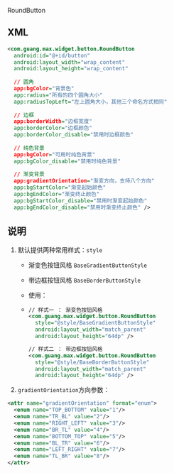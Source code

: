 RoundButton

## XML 

```xml
<com.guang.max.widget.button.RoundButton
  android:id="@+id/button"
  android:layout_width="wrap_content"
  android:layout_height="wrap_content"
                                         
  // 圆角                                      
  app:bgColor="背景色"
  app:radius="所有的四个圆角大小"
  app:radiusTopLeft="左上圆角大小，其他三个命名方式相同"
                                         
  // 边框                                       
  app:borderWidth="边框宽度"
  app:borderColor="边框颜色"
  app:borderColor_disable="禁用时边框颜色"
                                         
  // 纯色背景                                       
  app:bgColor="可用时纯色背景"
  app:bgColor_disable="禁用时纯色背景"
                                         
  // 渐变背景
  app:gradientOrientation="渐变方向，支持八个方向"
  app:bgStartColor="渐变起始颜色"
  app:bgEndColor="渐变终止颜色"      
  app:bgStartColor_disable="禁用时渐变起始颜色"
  app:bgEndColor_disable="禁用时渐变终止颜色" />
```

## 说明

1. 默认提供两种常用样式：`style`

   - 渐变色按钮风格 `BaseGradientButtonStyle`

   - 带边框按钮风格 `BaseBorderButtonStyle`

   - 使用：

   - ```xml
     // 样式一 ： 渐变色按钮风格
     <com.guang.max.widget.button.RoundButton
       style="@style/BaseGradientButtonStyle"
       android:layout_width="match_parent"
       android:layout_height="64dp" />
     
     // 样式二 ： 带边框按钮风格
     <com.guang.max.widget.button.RoundButton
       style="@style/BaseBorderButtonStyle"
       android:layout_width="match_parent"
       android:layout_height="64dp" />
     ```

     

2. `gradientOrientation`方向参数：

```xml
<attr name="gradientOrientation" format="enum">
  <enum name="TOP_BOTTOM" value="1"/>
  <enum name="TR_BL" value="2"/>
  <enum name="RIGHT_LEFT" value="3"/>
  <enum name="BR_TL" value="4"/>
  <enum name="BOTTOM_TOP" value="5"/>
  <enum name="BL_TR" value="6"/>
  <enum name="LEFT_RIGHT" value="7"/>
  <enum name="TL_BR" value="8"/>
</attr>
```

